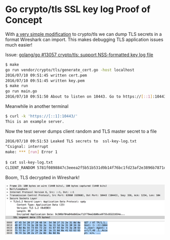 # Go crypto/tls SSL key log Proof of Concept

With [a very simple modification](https://github.com/joneskoo/http2-keylog/commit/d75943121890354e1d9c4eed1bb7281e5eb95761) to crypto/tls we can dump
TLS secrets in a format Wireshark can import. This makes
debugging TLS application issues much easier!

Issue: [golang/go #13057 crypto/tls: support NSS-formatted key log file](https://github.com/golang/go/issues/13057)

```bash
$ make
go run vendor/crypto/tls/generate_cert.go -host localhost
2016/07/10 09:51:45 written cert.pem
2016/07/10 09:51:45 written key.pem
$ make run
go run main.go
2016/07/10 09:51:50 About to listen on 10443. Go to https://[::1]:10443/
```

Meanwhile in another terminal

```bash
$ curl -k 'https://[::1]:10443/'
This is an example server.
```

Now the test server dumps client random and TLS master secret to a file

```bash
2016/07/10 09:51:53 Leaked TLS secrets to  ssl-key-log.txt
^Csignal: interrupt
make: *** [run] Error 1

$ cat ssl-key-log.txt
CLIENT_RANDOM 5781f0898847c3eeea2f5b51b531d9b14f76bc1fd23af2e3896b7871d022e1ad c4dec1b90c263251ae38be20b54e2e7f861c4953042f4fd8a14bcc8c60a86691eb6bb6073e45258e7bfbade1e984987a
```

Boom, TLS decrypted in Wireshark!

![Wireshark showing decrypted TLS](wireshark.png)
